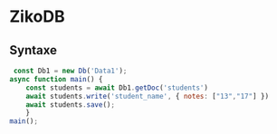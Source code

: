 # ZikoDB 

## Syntaxe
```js
 const Db1 = new Db('Data1');
async function main() {
    const students = await Db1.getDoc('students')
    await students.write('student_name', { notes: ["13","17"] })
    await students.save();
    }
main();
``` 

<!-- rename -->